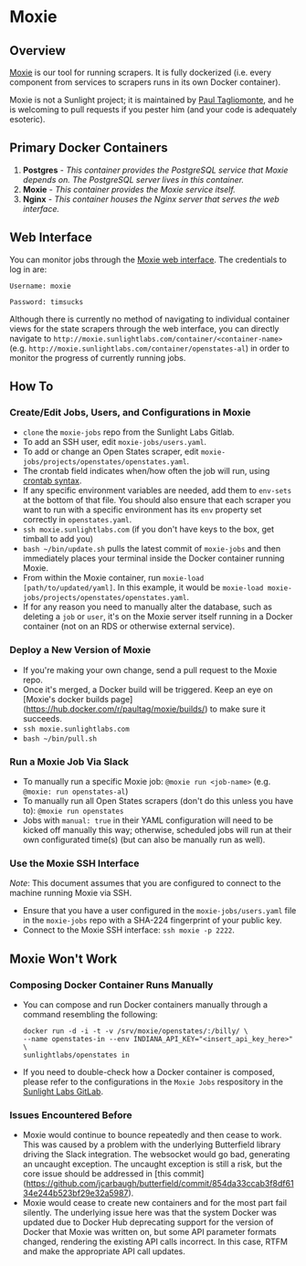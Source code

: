 # Moxie

## Overview

[Moxie](https://github.com/paultag/moxie) is our tool for running scrapers. It is fully dockerized (i.e. every component from
services to scrapers runs in its own Docker container).

Moxie is not a Sunlight project; it is maintained by [Paul Tagliomonte](https://github.com/paultag), and he is welcoming to
pull requests if you pester him (and your code is adequately esoteric).

## Primary Docker Containers

1.  **Postgres** - _This container provides the PostgreSQL service that Moxie depends on. The PostgreSQL server lives in this
container._
1.  **Moxie** - _This container provides the Moxie service itself._
1.  **Nginx** - _This container houses the Nginx server that serves the web interface._

## Web Interface

You can monitor jobs through the [Moxie web interface](http://moxie.sunlightlabs.com/).  The credentials to log in are:

```
Username: moxie

Password: timsucks
```

Although there is currently no method of navigating to individual container views for the state scrapers through the web
interface, you can directly navigate to `http://moxie.sunlightlabs.com/container/<container-name>`
(e.g. `http://moxie.sunlightlabs.com/container/openstates-al`) in order to monitor the progress of currently running jobs.

## How To

### Create/Edit Jobs, Users, and Configurations in Moxie

-   `clone` the `moxie-jobs` repo from the Sunlight Labs Gitlab.
-   To add an SSH user, edit `moxie-jobs/users.yaml`.
-   To add or change an Open States scraper, edit `moxie-jobs/projects/openstates/openstates.yaml`.
-   The crontab field indicates when/how often the job will run, using [crontab syntax](https://en.wikipedia.org/wiki/Cron).
-   If any specific environment variables are needed, add them to `env-sets` at the bottom of that file. You should also ensure
that each scraper you want to run with a specific environment has its `env` property set correctly in `openstates.yaml`.
-   `ssh moxie.sunlightlabs.com` (if you don't have keys to the box, get timball to add you)
-   `bash ~/bin/update.sh` pulls the latest commit of `moxie-jobs` and then immediately places your terminal inside the Docker 
container running Moxie.
-   From within the Moxie container, run `moxie-load [path/to/updated/yaml]`. In this example, it would be `moxie-load
moxie-jobs/projects/openstates/openstates.yaml`.
-   If for any reason you need to manually alter the database, such as deleting a `job` or `user`, it's on the Moxie server
itself running in a Docker container (not on an RDS or otherwise external service).

### Deploy a New Version of Moxie

-   If you're making your own change, send a pull request to the Moxie repo.
-   Once it's merged, a Docker build will be triggered. Keep an eye on [Moxie's docker builds page]
(https://hub.docker.com/r/paultag/moxie/builds/) to make sure it succeeds.
-   `ssh moxie.sunlightlabs.com`
-   `bash ~/bin/pull.sh`

### Run a Moxie Job Via Slack

-   To manually run a specific Moxie job: `@moxie run <job-name>` (e.g. `@moxie: run openstates-al`)
-   To manually run all Open States scrapers (don't do this unless you have to): `@moxie run openstates`
-   Jobs with `manual: true` in their YAML configuration will need to be kicked off manually this way; otherwise, scheduled
jobs will run at their own configurated time(s) (but can also be manually run as well).

### Use the Moxie SSH Interface

*Note*: This document assumes that you are configured to connect to the machine running Moxie via SSH.

-   Ensure that you have a user configured in the `moxie-jobs/users.yaml` file in the `moxie-jobs` repo with a SHA-224
fingerprint of your public key.
-   Connect to the Moxie SSH interface: `ssh moxie -p 2222`.

## Moxie Won't Work

### Composing Docker Container Runs Manually

-   You can compose and run Docker containers manually through a command resembling the following:
    ```
    docker run -d -i -t -v /srv/moxie/openstates/:/billy/ \
    --name openstates-in --env INDIANA_API_KEY="<insert_api_key_here>" \
    sunlightlabs/openstates in
    ```
-   If you need to double-check how a Docker container is composed, please refer to the configurations in the `Moxie Jobs` 
respository in the [Sunlight Labs GitLab](https://https://gitlab.sunlightlabs.com/).

### Issues Encountered Before

-   Moxie would continue to bounce repeatedly and then cease to work. This was caused by a problem with the underlying
Butterfield library driving the Slack integration. The websocket would go bad, generating an uncaught exception. The uncaught
exception is still a risk, but the core issue should be addressed in [this commit]
(https://github.com/jcarbaugh/butterfield/commit/854da33ccab3f8df6134e244b523bf29e32a5987).
-   Moxie would cease to create new containers and for the most part fail silently. The underlying issue here was that the
system Docker was updated due to Docker Hub deprecating support for the version of Docker that Moxie was written on, but some
API parameter formats changed, rendering the existing API calls incorrect. In this case, RTFM and make the appropriate API call
updates.
